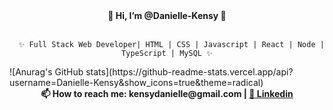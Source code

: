 <div align = "center">

</div>
<div align = "center"> <strong> 👻 Hi, I’m @Danielle-Kensy 👻 </strong> </div> 
</BR>
  <div align = "center">

      ✨ Full Stack Web Developer| HTML | CSS | Javascript | React | Node | TypeScript | MySQL ✨
      
</div>
  ![Anurag's GitHub stats](https://github-readme-stats.vercel.app/api?username=Danielle-Kensy&show_icons=true&theme=radical)

<div align = "center"> <strong> 📫 How to reach me: kensydanielle@gmail.com | <a href="https://www.linkedin.com/in/danielle-kensy-22ba91226/" target="_blank"> 🔹 Linkedin </a> </strong> </div> 

</BR>
